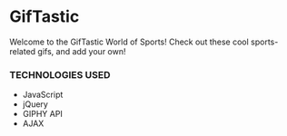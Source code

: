 # GifTastic

Welcome to the GifTastic World of Sports!  Check out these cool sports-related gifs, and add your own!

### TECHNOLOGIES USED
* JavaScript
* jQuery
* GIPHY API
* AJAX
